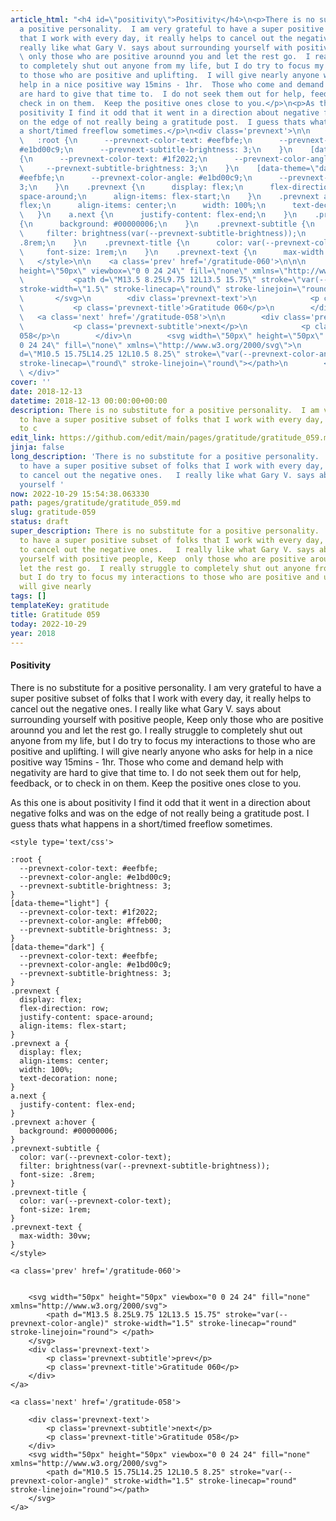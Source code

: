 ```yaml
---
article_html: "<h4 id=\"positivity\">Positivity</h4>\n<p>There is no substitute for
  a positive personality.  I am very grateful to have a super positive subset of folks
  that I work with every day, it really helps to cancel out the negative ones.   I
  really like what Gary V. says about surrounding yourself with positive people, Keep
  \ only those who are positive arounnd you and let the rest go.  I really struggle
  to completely shut out anyone from my life, but I do try to focus my interactions
  to those who are positive and uplifting.  I will give nearly anyone who asks for
  help in a nice positive way 15mins - 1hr.  Those who come and demand help with negativity
  are hard to give that time to.  I do not seek them out for help, feedback, or to
  check in on them.  Keep the positive ones close to you.</p>\n<p>As this one is about
  positivity I find it odd that it went in a direction about negative folks and was
  on the edge of not really being a gratitude post.  I guess thats what happens in
  a short/timed freeflow sometimes.</p>\n<div class='prevnext'>\n\n    <style type='text/css'>\n\n
  \   :root {\n      --prevnext-color-text: #eefbfe;\n      --prevnext-color-angle:
  #e1bd00c9;\n      --prevnext-subtitle-brightness: 3;\n    }\n    [data-theme=\"light\"]
  {\n      --prevnext-color-text: #1f2022;\n      --prevnext-color-angle: #ffeb00;\n
  \     --prevnext-subtitle-brightness: 3;\n    }\n    [data-theme=\"dark\"] {\n      --prevnext-color-text:
  #eefbfe;\n      --prevnext-color-angle: #e1bd00c9;\n      --prevnext-subtitle-brightness:
  3;\n    }\n    .prevnext {\n      display: flex;\n      flex-direction: row;\n      justify-content:
  space-around;\n      align-items: flex-start;\n    }\n    .prevnext a {\n      display:
  flex;\n      align-items: center;\n      width: 100%;\n      text-decoration: none;\n
  \   }\n    a.next {\n      justify-content: flex-end;\n    }\n    .prevnext a:hover
  {\n      background: #00000006;\n    }\n    .prevnext-subtitle {\n      color: var(--prevnext-color-text);\n
  \     filter: brightness(var(--prevnext-subtitle-brightness));\n      font-size:
  .8rem;\n    }\n    .prevnext-title {\n      color: var(--prevnext-color-text);\n
  \     font-size: 1rem;\n    }\n    .prevnext-text {\n      max-width: 30vw;\n    }\n
  \   </style>\n\n    <a class='prev' href='/gratitude-060'>\n\n\n        <svg width=\"50px\"
  height=\"50px\" viewbox=\"0 0 24 24\" fill=\"none\" xmlns=\"http://www.w3.org/2000/svg\">\n
  \           <path d=\"M13.5 8.25L9.75 12L13.5 15.75\" stroke=\"var(--prevnext-color-angle)\"
  stroke-width=\"1.5\" stroke-linecap=\"round\" stroke-linejoin=\"round\"> </path>\n
  \       </svg>\n        <div class='prevnext-text'>\n            <p class='prevnext-subtitle'>prev</p>\n
  \           <p class='prevnext-title'>Gratitude 060</p>\n        </div>\n    </a>\n\n
  \   <a class='next' href='/gratitude-058'>\n\n        <div class='prevnext-text'>\n
  \           <p class='prevnext-subtitle'>next</p>\n            <p class='prevnext-title'>Gratitude
  058</p>\n        </div>\n        <svg width=\"50px\" height=\"50px\" viewbox=\"0
  0 24 24\" fill=\"none\" xmlns=\"http://www.w3.org/2000/svg\">\n            <path
  d=\"M10.5 15.75L14.25 12L10.5 8.25\" stroke=\"var(--prevnext-color-angle)\" stroke-width=\"1.5\"
  stroke-linecap=\"round\" stroke-linejoin=\"round\"></path>\n        </svg>\n    </a>\n
  \ </div>"
cover: ''
date: 2018-12-13
datetime: 2018-12-13 00:00:00+00:00
description: There is no substitute for a positive personality.  I am very grateful
  to have a super positive subset of folks that I work with every day, it really helps
  to c
edit_link: https://github.com/edit/main/pages/gratitude/gratitude_059.md
jinja: false
long_description: 'There is no substitute for a positive personality.  I am very grateful
  to have a super positive subset of folks that I work with every day, it really helps
  to cancel out the negative ones.   I really like what Gary V. says about surrounding
  yourself '
now: 2022-10-29 15:54:38.063330
path: pages/gratitude/gratitude_059.md
slug: gratitude-059
status: draft
super_description: There is no substitute for a positive personality.  I am very grateful
  to have a super positive subset of folks that I work with every day, it really helps
  to cancel out the negative ones.   I really like what Gary V. says about surrounding
  yourself with positive people, Keep  only those who are positive arounnd you and
  let the rest go.  I really struggle to completely shut out anyone from my life,
  but I do try to focus my interactions to those who are positive and uplifting.  I
  will give nearly
tags: []
templateKey: gratitude
title: Gratitude 059
today: 2022-10-29
year: 2018
---
```


#### Positivity

There is no substitute for a positive personality.  I am very grateful to have a super positive subset of folks that I work with every day, it really helps to cancel out the negative ones.   I really like what Gary V. says about surrounding yourself with positive people, Keep  only those who are positive arounnd you and let the rest go.  I really struggle to completely shut out anyone from my life, but I do try to focus my interactions to those who are positive and uplifting.  I will give nearly anyone who asks for help in a nice positive way 15mins - 1hr.  Those who come and demand help with negativity are hard to give that time to.  I do not seek them out for help, feedback, or to check in on them.  Keep the positive ones close to you.

As this one is about positivity I find it odd that it went in a direction about negative folks and was on the edge of not really being a gratitude post.  I guess thats what happens in a short/timed freeflow sometimes.
<div class='prevnext'>

    <style type='text/css'>

    :root {
      --prevnext-color-text: #eefbfe;
      --prevnext-color-angle: #e1bd00c9;
      --prevnext-subtitle-brightness: 3;
    }
    [data-theme="light"] {
      --prevnext-color-text: #1f2022;
      --prevnext-color-angle: #ffeb00;
      --prevnext-subtitle-brightness: 3;
    }
    [data-theme="dark"] {
      --prevnext-color-text: #eefbfe;
      --prevnext-color-angle: #e1bd00c9;
      --prevnext-subtitle-brightness: 3;
    }
    .prevnext {
      display: flex;
      flex-direction: row;
      justify-content: space-around;
      align-items: flex-start;
    }
    .prevnext a {
      display: flex;
      align-items: center;
      width: 100%;
      text-decoration: none;
    }
    a.next {
      justify-content: flex-end;
    }
    .prevnext a:hover {
      background: #00000006;
    }
    .prevnext-subtitle {
      color: var(--prevnext-color-text);
      filter: brightness(var(--prevnext-subtitle-brightness));
      font-size: .8rem;
    }
    .prevnext-title {
      color: var(--prevnext-color-text);
      font-size: 1rem;
    }
    .prevnext-text {
      max-width: 30vw;
    }
    </style>
    
    <a class='prev' href='/gratitude-060'>
    

        <svg width="50px" height="50px" viewbox="0 0 24 24" fill="none" xmlns="http://www.w3.org/2000/svg">
            <path d="M13.5 8.25L9.75 12L13.5 15.75" stroke="var(--prevnext-color-angle)" stroke-width="1.5" stroke-linecap="round" stroke-linejoin="round"> </path>
        </svg>
        <div class='prevnext-text'>
            <p class='prevnext-subtitle'>prev</p>
            <p class='prevnext-title'>Gratitude 060</p>
        </div>
    </a>
    
    <a class='next' href='/gratitude-058'>
    
        <div class='prevnext-text'>
            <p class='prevnext-subtitle'>next</p>
            <p class='prevnext-title'>Gratitude 058</p>
        </div>
        <svg width="50px" height="50px" viewbox="0 0 24 24" fill="none" xmlns="http://www.w3.org/2000/svg">
            <path d="M10.5 15.75L14.25 12L10.5 8.25" stroke="var(--prevnext-color-angle)" stroke-width="1.5" stroke-linecap="round" stroke-linejoin="round"></path>
        </svg>
    </a>
  </div>